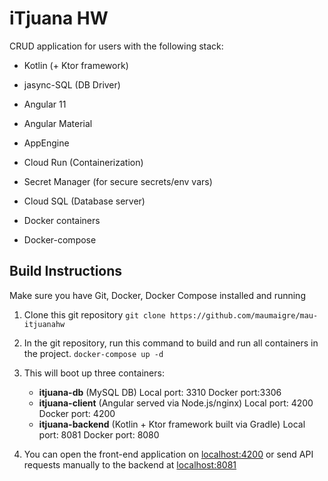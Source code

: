 
# iTjuana HW

  

CRUD application for users with the following stack:

* Kotlin (+ Ktor framework)

* jasync-SQL (DB Driver)

* Angular 11

* Angular Material

* AppEngine

* Cloud Run (Containerization)

* Secret Manager (for secure secrets/env vars)

* Cloud SQL (Database server)

* Docker containers

* Docker-compose

  
## Build Instructions
Make sure you have Git, Docker, Docker Compose installed and running

 1. Clone this git repository
``git clone https://github.com/maumaigre/mau-itjuanahw``
 
 2. In the git repository, run this command to build and run all containers in the project.
``docker-compose up -d``
 3. This will boot up three containers:
	 * **itjuana-db** (MySQL DB) Local port: 3310 Docker port:3306
	 * **itjuana-client** (Angular served via Node.js/nginx) Local port: 4200 Docker port: 4200
	 * **itjuana-backend** (Kotlin + Ktor framework built via Gradle) Local port: 8081 Docker port: 8080

 4. You can open the front-end application on [localhost:4200](https://localhost:4200) or send API requests manually to the backend at  [localhost:8081](https://localhost:8081)

